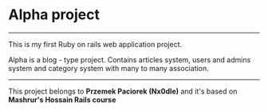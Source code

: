 # Alpha project

---

This is my first Ruby on rails web application project.

Alpha is a blog - type project. Contains articles system, users and admins system and category system with many to many association.

---

This project belongs to <strong>Przemek Paciorek (Nx0dle)</strong> and it's based on <strong>Mashrur's Hossain Rails course</strong>
